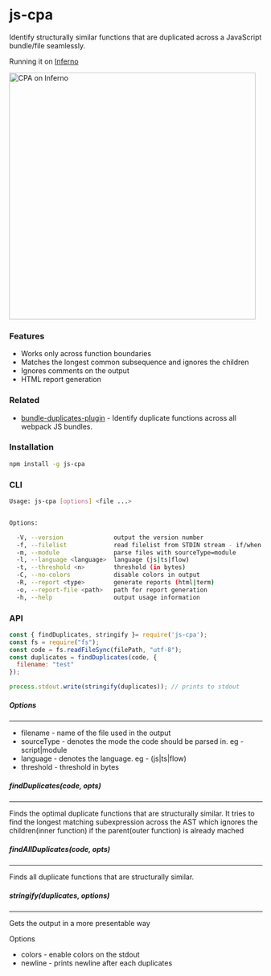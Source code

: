 # js-cpa

Identify structurally similar functions that are duplicated across a JavaScript bundle/file seamlessly.

Running it on [Inferno](https://github.com/infernojs/inferno)

<img width="490" alt="CPA on Inferno" src="https://user-images.githubusercontent.com/3902525/28320650-6bd7632e-6bd1-11e7-9837-2af42c79c687.png">

### Features

+ Works only across function boundaries
+ Matches the longest common subsequence and ignores the children
+ Ignores comments on the output
+ HTML report generation

### Related

+ [bundle-duplicates-plugin](https://github.com/vigneshshanmugam/bundle-duplicates-plugin) - Identify duplicate functions across all webpack JS bundles.

### Installation

```sh
npm install -g js-cpa
```

### CLI
```sh
Usage: js-cpa [options] <file ...>


Options:

  -V, --version              output the version number
  -f, --filelist             read filelist from STDIN stream - if/when you cross ARG_MAX. eg: ls *.js | js-cpa -f
  -m, --module               parse files with sourceType=module
  -l, --language <language>  language (js|ts|flow)
  -t, --threshold <n>        threshold (in bytes)
  -C, --no-colors            disable colors in output
  -R, --report <type>        generate reports (html|term)
  -o, --report-file <path>   path for report generation
  -h, --help                 output usage information
```

### API

```js
const { findDuplicates, stringify }= require('js-cpa');
const fs = require("fs");
const code = fs.readFileSync(filePath, "utf-8");
const duplicates = findDuplicates(code, {
  filename: "test"
});

process.stdout.write(stringify(duplicates)); // prints to stdout
```

##### Options
------
+ filename - name of the file used in the output
+ sourceType - denotes the mode the code should be parsed in. eg - script|module
+ language - denotes the language. eg - (js|ts|flow)
+ threshold - threshold in bytes

##### findDuplicates(code, opts)
------
Finds the optimal duplicate functions that are structurally similar. It tries to find the longest matching subexpression across the AST which ignores the children(inner function) if the parent(outer function) is already mached

##### findAllDuplicates(code, opts)
------
Finds all duplicate functions that are structurally similar.

##### stringify(duplicates, options)
------
Gets the output in a more presentable way

Options
+ colors - enable colors on the stdout
+ newline - prints newline after each duplicates
